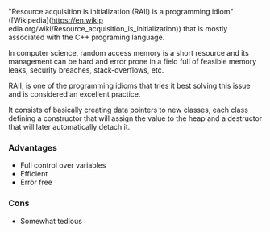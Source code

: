 "Resource acquisition is initialization (RAII) is a programming idiom" ([Wikipedia](https://en.wikip edia.org/wiki/Resource_acquisition_is_initialization)) that is mostly associated with the C++ programing language. 

In computer science, random access memory is a short resource and its management can be hard and error prone in a field full of feasible memory leaks, security breaches, stack-overflows, etc. 

RAII, is one of the programming idioms that tries it best solving this issue and is considered an excellent practice. 

It consists of basically creating data pointers to new classes, each class defining a constructor that will assign the value to the heap and a destructor that will later automatically detach it.

### Advantages
- Full control over variables
- Efficient
- Error free

### Cons
- Somewhat tedious